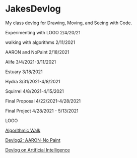 # JakesDevlog
My class devlog for Drawing, Moving, and Seeing with Code.





Experimenting with LOGO 2/4/20/21

walking with algorithms 2/11/2021

AARON and NoPaint 2/18/2021

Alife 3/4/2021-3/11/2021

Estuary 3/18/2021

Hydra 3/31/2021-4/8/2021

Squirrel 4/8/2021-4/15/2021

Final Proposal 4/22/2021-4/28/2021

Final Project 4/28/2021 - 5/13/2021



LOGO

[Algorithmic Walk](https://chiefkicks.github.io/JakesDevlog/AlgorithmicWalk)

[Devlog2: AARON-No Paint ](https://chiefkicks.github.io/JakesDevlog/2:AARON-NOPAINT)

[Devlog on Artificial Intelligence ](https://chiefkicks.github.io/JakesDevlog/AIDevlog)
